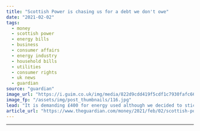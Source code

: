 ```yaml
---
title: "Scottish Power is chasing us for a debt we don't owe"
date: "2021-02-02"
tags: 
  - money
  - scottish power
  - energy bills
  - business
  - consumer affairs
  - energy industry
  - household bills
  - utilities
  - consumer rights
  - uk news
  - guardian
source: "guardian"
image_url: "https://i.guim.co.uk/img/media/822d9cdd419f5cdf1c7930fafc663f6ba42d6d98/0_209_4256_2554/master/4256.jpg?width=460&quality=85&auto=format&fit=max&s=0538876eb7bf7906c3704c4a85534ac1"
image_fp: "/assets/img/post_thumbnails/116.jpg"
lead: "It is demanding £400 for energy used although we decided to stick to our old supplier, BulbLast August we moved into a house and set about renovating it. We had wanted to stay with our previous energy supplier, Bulb, and gave it the opening readings...."
article_url: "https://www.theguardian.com/money/2021/feb/02/scottish-power-is-chasing-us-for-a-debt-we-dont-owe"
---
```


---
